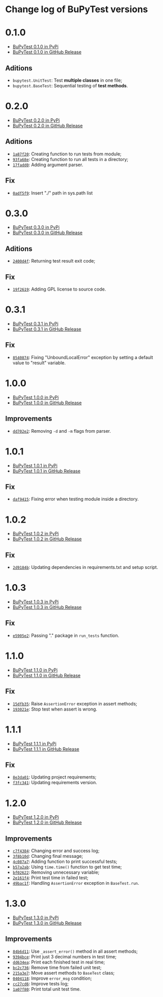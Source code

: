 # Change log of BuPyTest versions

# 0.1.0

- [BuPyTest 0.1.0 in PyPi](https://pypi.org/project/bupytest/0.1.0/)
- [BuPyTest 0.1.0 in GitHub Release](https://github.com/jaedsonpys/bupytest/releases/tag/0.1.0)

## Aditions

- `bupytest.UnitTest`: Test **multiple classes** in one file;
- `bupytest.BaseTest`: Sequential testing of **test methods**.

# 0.2.0

- [BuPyTest 0.2.0 in PyPi](https://pypi.org/project/bupytest/0.2.0/)
- [BuPyTest 0.2.0 in GitHub Release](https://github.com/jaedsonpys/bupytest/releases/tag/0.2.0)

## Aditions

- [`1a87f20`](https://github.com/jaedsonpys/bupytest/commit/1a87f20): Creating function to run tests from module;
- [`93fa68e`](https://github.com/jaedsonpys/bupytest/commit/93fa68e): Creating function to run all tests in a directory;
- [`17fadd0`](https://github.com/jaedsonpys/bupytest/commit/17fadd0): Adding argument parser.

## Fix

- [`0adf5f9`](https://github.com/jaedsonpys/bupytest/commit/0adf5f9): Insert "./" path in sys.path list

# 0.3.0

- [BuPyTest 0.3.0 in PyPi](https://pypi.org/project/bupytest/0.3.0/)
- [BuPyTest 0.3.0 in GitHub Release](https://github.com/jaedsonpys/bupytest/releases/tag/v0.3.0)

## Aditions

- [`2400d4f`](https://github.com/jaedsonpys/bupytest/commit/2400d4f): Returning test result exit code;

## Fix

- [`19f2619`](https://github.com/jaedsonpys/bupytest/commit/19f2619): Adding GPL license to source code.

# 0.3.1

- [BuPyTest 0.3.1 in PyPi](https://pypi.org/project/bupytest/0.3.1/)
- [BuPyTest 0.3.1 in GitHub Release](https://github.com/jaedsonpys/bupytest/releases/tag/v0.3.1)
  
## Fix

- [`8540874`](https://github.com/jaedsonpys/bupytest/commit/8540874): Fixing "UnboundLocalError" exception by setting a default value to "result" variable.

# 1.0.0

- [BuPyTest 1.0.0 in PyPi](https://pypi.org/project/bupytest/1.0.0/)
- [BuPyTest 1.0.0 in GitHub Release](https://github.com/jaedsonpys/bupytest/releases/tag/v1.0.0)
  
## Improvements

- [`dd702e2`](https://github.com/jaedsonpys/bupytest/commit/dd702e2): Removing `-d` and `-m` flags from parser.

# 1.0.1

- [BuPyTest 1.0.1 in PyPi](https://pypi.org/project/bupytest/1.0.1/)
- [BuPyTest 1.0.1 in GitHub Release](https://github.com/jaedsonpys/bupytest/releases/tag/v1.0.1)
  
## Fix

- [`daf9415`](https://github.com/jaedsonpys/bupytest/commit/daf9415): Fixing error when testing module inside a directory.

# 1.0.2

- [BuPyTest 1.0.2 in PyPi](https://pypi.org/project/bupytest/1.0.2/)
- [BuPyTest 1.0.2 in GitHub Release](https://github.com/jaedsonpys/bupytest/releases/tag/v1.0.2)
  
## Fix

- [`2d9184b`](https://github.com/jaedsonpys/bupytest/commit/2d9184b): Updating dependencies in requirements.txt and setup script.

# 1.0.3

- [BuPyTest 1.0.3 in PyPi](https://pypi.org/project/bupytest/1.0.3/)
- [BuPyTest 1.0.3 in GitHub Release](https://github.com/jaedsonpys/bupytest/releases/tag/v1.0.3)
  
## Fix

- [`e5905e2`](https://github.com/jaedsonpys/bupytest/commit/e5905e2): Passing "." package in `run_tests` function.

# 1.1.0

- [BuPyTest 1.1.0 in PyPi](https://pypi.org/project/bupytest/1.1.0/)
- [BuPyTest 1.1.0 in GitHub Release](https://github.com/jaedsonpys/bupytest/releases/tag/v1.1.0)
  
## Fix

- [`15dfb35`](https://github.com/jaedsonpys/bupytest/commit/15dfb35): Raise `AssertionError` exception in assert methods;
- [`193021e`](https://github.com/jaedsonpys/bupytest/commit/193021e): Stop test when assert is wrong.

# 1.1.1

- [BuPyTest 1.1.1 in PyPi](https://pypi.org/project/bupytest/1.1.1/)
- [BuPyTest 1.1.1 in GitHub Release](https://github.com/jaedsonpys/bupytest/releases/tag/v1.1.1)
  
## Fix

- [`8e3da01`](https://github.com/jaedsonpys/bupytest/commit/8e3da01): Updating project requirements;
- [`f3fc341`](https://github.com/jaedsonpys/bupytest/commit/f3fc341): Updating requirements version.

# 1.2.0

- [BuPyTest 1.2.0 in PyPi](https://pypi.org/project/bupytest/1.2.0/)
- [BuPyTest 1.2.0 in GitHub Release](https://github.com/jaedsonpys/bupytest/releases/tag/v1.2.0)
  
## Improvements

- [`c7f4384`](https://github.com/jaedsonpys/bupytest/commit/c7f4384): Changing error and success log;
- [`3f8b10d`](https://github.com/jaedsonpys/bupytest/commit/3f8b10d): Changing final message;
- [`4c087a7`](https://github.com/jaedsonpys/bupytest/commit/4c087a7): Adding function to print successful tests;
- [`b57a2ab`](https://github.com/jaedsonpys/bupytest/commit/b57a2ab): Using `time.time()` function to get test time;
- [`bf02622`](https://github.com/jaedsonpys/bupytest/commit/bf02622): Removing unnecessary variable;
- [`2e161f4`](https://github.com/jaedsonpys/bupytest/commit/2e161f4): Print test time in failed test;
- [`49bac1f`](https://github.com/jaedsonpys/bupytest/commit/49bac1f): Handling `AssertionError` exception in `BaseTest.run`.

# 1.3.0

- [BuPyTest 1.3.0 in PyPi](https://pypi.org/project/bupytest/1.3.0/)
- [BuPyTest 1.3.0 in GitHub Release](https://github.com/jaedsonpys/bupytest/releases/tag/v1.3.0)
  
## Improvements

- [`84b6d11`](https://github.com/jaedsonpys/bupytest/commit/84b6d11): Use `_assert_error()` method in all assert methods;
- [`9394bce`](https://github.com/jaedsonpys/bupytest/commit/9394bce): Print just 3 decimal numbers in test time;
- [`dd634ea`](https://github.com/jaedsonpys/bupytest/commit/dd634ea): Print each finished test in real time;
- [`bc2c736`](https://github.com/jaedsonpys/bupytest/commit/bc2c736): Remove time from failed unit test;
- [`215a3e7`](https://github.com/jaedsonpys/bupytest/commit/215a3e7): Move assert methods to `BaseTest` class;
- [`0404118`](https://github.com/jaedsonpys/bupytest/commit/0404118): Improve `error_msg` condition;
- [`cc27cd6`](https://github.com/jaedsonpys/bupytest/commit/cc27cd6): Improve tests log;
- [`1a07f80`](https://github.com/jaedsonpys/bupytest/commit/1a07f80): Print total unit test time.
